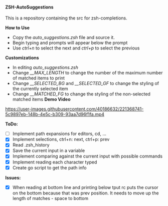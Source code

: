 #### ZSH-AutoSuggestions

This is a repository containing the src for zsh-completions.

**How to Use**
- Copy the *auto_suggestions.zsh* file and source it.
- Begin typing and prompts will appear below the prompt
- Use *ctrl+n* to select the next and *ctrl+p* to select the previous

**Customizations**
- In editing *auto_suggestions.zsh*
- Change *__MAX_LENGTH* to change the number of the maximum number of matched items to print
- Change *__SELECTED_BG* and *__SELECTED_GF* to change the styling of the currently selected item
- Change *__MATCHED_FG* to change the styling of the non-selected matched items
**Demo Video**


https://user-images.githubusercontent.com/40186632/221368741-5c9897eb-148b-4e5c-b309-93aa7d96f1fa.mp4


**ToDo:**
* [ ] Implement path expansions for editors, cd, ...
* [x] Implement selections, ctrl+n: next, ctrl+p: prev
* [x] Read .zsh_history
* [x] Save the current input in a variable
* [x] Implement comparing against the current input with possible commands
* [x] Implement reading each character typed
* [x] Create go script to get the path info 

**Issues:**
* [x] When reading at bottom line and printing below tput rc puts the cursor on the bottom because that was prev position. It needs to move up the length of matches - space to bottom
